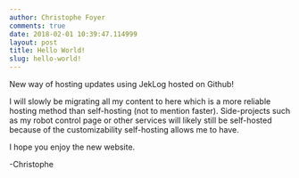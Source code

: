 ```yaml
---
author: Christophe Foyer
comments: true
date: 2018-02-01 10:39:47.114999
layout: post
title: Hello World!
slug: hello-world!
---
```

New way of hosting updates using JekLog hosted on Github!

I will slowly be migrating all my content to here which is a more reliable hosting method than self-hosting (not to mention faster). Side-projects such as my robot control page or other services will likely still be self-hosted because of the customizability self-hosting allows me to have.  
  
I hope you enjoy the new website.  
  
-Christophe